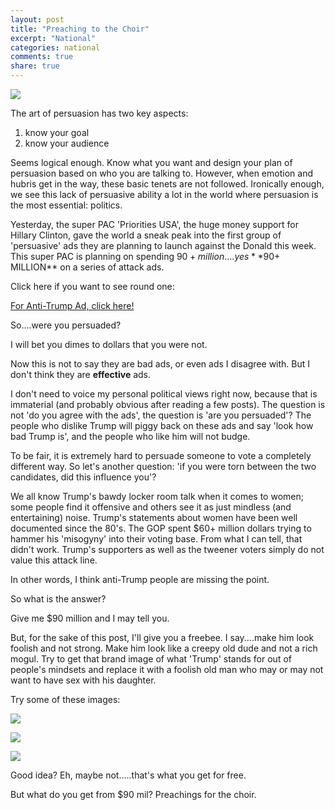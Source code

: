 ```yaml
---
layout: post
title: "Preaching to the Choir"
excerpt: "National"
categories: national
comments: true
share: true
---
```



![](https://artispoliticsisartdotcom.files.wordpress.com/2016/02/image7.jpeg?w=300&h=198)


The art of persuasion has two key aspects: 
1) know your goal 
2) know your audience



Seems logical enough. Know what you want and design your plan of persuasion based on who you are talking to. However, when emotion and hubris get in the way, these basic tenets are not followed. Ironically enough, we see this lack of persuasive ability a lot in the world where persuasion is the most essential: politics.


Yesterday, the super PAC 'Priorities USA', the huge money support for Hillary Clinton, gave the world a sneak peak into the first group of 'persuasive' ads they are planning to launch against the Donald this week. This super PAC is planning on spending $90+ million....yes **$90+ MILLION** on a series of attack ads.

Click here if you want to see round one:

[For Anti-Trump Ad, click here!](http://www.msnbc.com/rachel-maddow/watch/exclusive-sneak-peek-at-new-anti-trump-ads-686936643709)


So....were you persuaded?


I will bet you dimes to dollars that you were not.


Now this is not to say they are bad ads, or even ads I disagree with. But I don't think they are **effective** ads. 

I don't need to voice my personal political views right now, because that is immaterial (and probably obvious after reading a few posts). The question is not 'do you agree with the ads', the question is 'are you persuaded'? The people who dislike Trump will piggy back on these ads and say 'look how bad Trump is', and the people who like him will not budge.

To be fair, it is extremely hard to persuade someone to vote a completely different way. So let's another question: 'if you were torn between the two candidates, did this influence you'? 

We all know Trump's bawdy locker room talk when it comes to women; some people find it offensive and others see it as just mindless (and entertaining) noise. Trump's statements about women have been well documented since the 80's. The GOP spent $60+ million dollars trying to hammer his 'misogyny' into their voting base. From what I can tell, that didn't work. Trump's supporters as well as the tweener voters simply do not value this attack line.

In other words, I think anti-Trump people are missing the point.

So what is the answer?

Give me $90 million and I may tell you.


But, for the sake of this post, I'll give you a freebee. I say....make him look foolish and not strong. Make him look like a creepy old dude and not a rich mogul. Try to get that brand image of what 'Trump' stands for out of people's mindsets and replace it with a foolish old man who may or may not want to have sex with his daughter.

Try some of these images:


![](http://www.satiratribune.com/wp-content/uploads/2015/11/djt-hair.jpg)



![](https://s-media-cache-ak0.pinimg.com/736x/63/3a/28/633a28d68c7ad3f1b5775526f5e09983.jpg)


![](https://pbs.twimg.com/media/COubYWXUEAAmCH6.png)



Good idea? Eh, maybe not.....that's what you get for free. 

But what do you get from $90 mil? Preachings for the choir.






